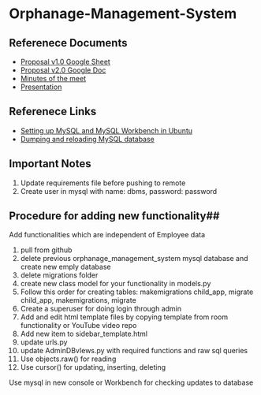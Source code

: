 # Orphanage-Management-System

## Referenece Documents ##
- [Proposal v1.0 Google Sheet](https://docs.google.com/document/d/1UBgLidxYHbMAREGaT6bw5DwEbr5z2TPmIazLHP02caU/edit?usp=sharing)
- [Proposal v2.0 Google Doc](https://docs.google.com/spreadsheets/d/18JVKwBmgeip-snMrx8ibywvMhi16xl9iDykSCJgKaUg/edit?usp=sharing)
- [Minutes of the meet](https://docs.google.com/document/d/1bbDwkVHarRbjCDs9FBHjfNeNKcQ3NCck20EXykDjUpI/edit?usp=sharing_eip&ts=6068abe1)
- [Presentation](https://docs.google.com/presentation/d/1Ze-bP-PA8MCo5kS87kyuROmHYp718gn0wkMu-IROZZA/edit?ts=60531083#slide=id.p)

## Referenece Links ##
- [Setting up MySQL and MySQL Workbench in Ubuntu](https://www.youtube.com/watch?v=IWXQeXHDerg)
- [Dumping and reloading MySQL database](https://www.youtube.com/watch?v=BsKXzm6qbcM)

## Important Notes ##
1. Update requirements file before pushing to remote
2. Create user in mysql with name: dbms, password: password

## Procedure for adding new functionality##
Add functionalities which are independent of Employee data
1. pull from github
2. delete previous orphanage_management_system mysql database and create new emply database
3. delete migrations folder
4. create new class model for your functionality in models.py
5. Follow this order for creating tables: makemigrations child_app, migrate child_app, makemigrations, migrate
6. Create a superuser for doing login through admin
7. Add and edit html template files by copying template from room functionality or YouTube video repo
8. Add new item to sidebar_template.html
9. update urls.py
10. update AdminDBvIews.py with required functions and raw sql queries
11. Use objects.raw() for reading
12. Use cursor() for updating, inserting, deleting

Use mysql in new console or Workbench for checking updates to database
